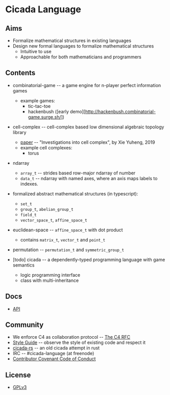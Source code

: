 # Cicada Language

## Aims

- Formalize mathematical structures in existing languages
- Design new formal languages to formalize mathematical structures
  - Intuitive to use
  - Approachable for both mathematicians and programmers

## Contents

- combinatorial-game -- a game engine for n-player perfect information games
  - example games:
    - tic-tac-toe
    - hackenbush ([early demo][http://hackenbush.combinatorial-game.surge.sh/])

- cell-complex -- cell-complex based low dimensional algebraic topology library
  - [paper](https://xieyuheng.github.io/writing/investigations-into-cell-complex.html)
  -- "Investigations into cell complex", by Xie Yuheng, 2019
  - example cell complexes:
    - torus

- ndarray
  - `array_t` -- strides based row-major ndarray of number
  - `data_t` -- ndarray with named axes, where an axis maps labels to indexes.

- formalized abstract mathematical structures (in typescript):
  - `set_t`
  - `group_t`, `abelian_group_t`
  - `field_t`
  - `vector_space_t`, `affine_space_t`

- euclidean-space -- `affine_space_t` with dot product
  - contains `matrix_t`, `vector_t` and `point_t`

- permutation -- `permutation_t` and `symmetric_group_t`

- [todo] cicada -- a dependently-typed programming language with game semantics
  - logic programming interface
  - class with multi-inheritance

## Docs

- [API](http://api.cicada.surge.sh)

## Community

- We enforce C4 as collaboration protocol -- [The C4 RFC](https://rfc.zeromq.org/spec:42/C4)
- [Style Guide](STYLE-GUIDE.md) -- observe the style of existing code and respect it
- [cicada-rs](http://github.com/xieyuheng/cicada-rs) -- an old cicada attempt in rust
- IRC -- #cicada-language (at freenode)
- [Contributor Covenant Code of Conduct](CODE-OF-CONDUCT.md)

## License

- [GPLv3](LICENSE)
